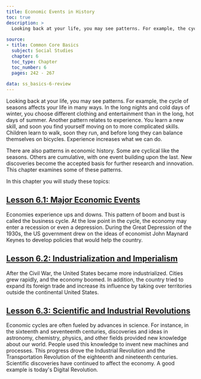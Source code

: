 ```yaml
---
title: Economic Events in History
toc: true
description: >
  Looking back at your life, you may see patterns. For example, the cycle of seasons affects your life in many ways. In the long nights and cold days of winter, you choose different clothing and entertainment than in the long, hot days of summer. Another pattern relates to experience. You learn a new skill, and soon you find yourself moving on to more complicated skills. Children learn to walk, soon they run, and before long they can balance themselves on bicycles. Experience increases what we can do.
  
source:
- title: Common Core Basics
  subject: Social Studies
  chapter: 6
  toc_type: Chapter
  toc_number: 6
  pages: 242 - 267
  
data: ss_basics-6-review
---
```

Looking back at your life, you may see patterns. For example, the cycle of seasons affects your life in many ways. In the long nights and cold days of winter, you choose different clothing and entertainment than in the long, hot days of summer. Another pattern relates to experience. You learn a new skill, and soon you find yourself moving on to more complicated skills. Children learn to walk, soon they run, and before long they can balance themselves on bicycles. Experience increases what we can do.

There are also patterns in economic history. Some are cyclical like the seasons. Others are cumulative, with one event building upon the last. New discoveries become the accepted basis for further research and innovation. This chapter examines some of these patterns.

In this chapter you will study these topics:

## [Lesson 6.1: Major Economic Events](lesson-6.1)

Economies experience ups and downs. This pattern of boom and bust is called the business cycle. At the low point in the cycle, the economy may enter a recession or even a depression. During the Great Depression of the 1930s, the US government drew on the ideas of economist John Maynard Keynes to develop policies that would help the country.

## [Lesson 6.2: Industrialization and Imperialism](lesson-6.2)

After the Civil War, the United States became more industrialized. Cities grew rapidly, and the economy boomed. In addition, the country tried to expand its foreign trade and increase its influence by taking over territories outside the continental United States.

## [Lesson 6.3: Scientific and Industrial Revolutions](lesson-6.3)

Economic cycles are often fueled by advances in science. For instance, in the sixteenth and seventeenth centuries, discoveries and ideas in astronomy, chemistry, physics, and other fields provided new knowledge about our world. People used this knowledge to invent new machines and processes. This progress drove the Industrial Revolution and the Transportation Revolution of the eighteenth and nineteenth centuries. Scientific discoveries have continued to affect the economy. A good example is today's Digital Revolution.
